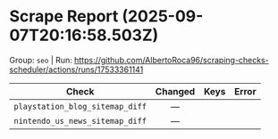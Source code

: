 # Scrape Report (2025-09-07T20:16:58.503Z)

Group: `seo`  |  Run: https://github.com/AlbertoRoca96/scraping-checks-scheduler/actions/runs/17533361141

| Check | Changed | Keys | Error |
|---|:---:|:--|:--|
| `playstation_blog_sitemap_diff` | — |  |  |
| `nintendo_us_news_sitemap_diff` | — |  |  |
